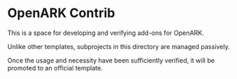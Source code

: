 # OpenARK Contrib

This is a space for developing and verifying add-ons for OpenARK.

Unlike other templates, subprojects in this directory are managed passively.

Once the usage and necessity have been sufficiently verified, it will be promoted to an official template.
